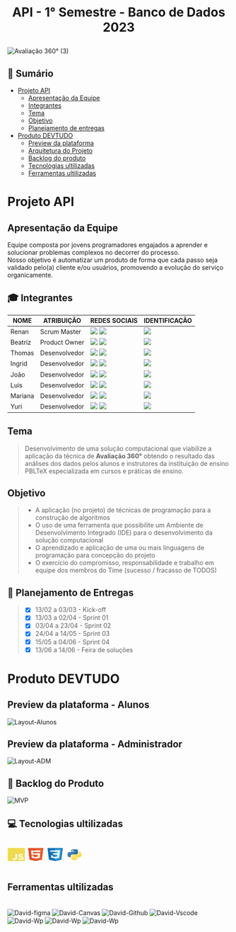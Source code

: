 # <p align = "center"> API - 1° Semestre - Banco de Dados 2023 

![Avaliação 360° (3)](https://user-images.githubusercontent.com/111469327/229332571-b5c83526-7de5-4818-b9b6-a54e23a34cf4.png)

## 📍 Sumário

 * [Projeto API](#projeto_API)
    * [Apresentação da Equipe](#apresentação-da-equipe)
    * [Integrantes](#integrantes)
    * [Tema](#tema)
    * [Objetivo](#objetivo)
    * [Planejamento de entregas](#planejamento-de-entregas)
 * [Produto DEVTUDO](#produto_DEVTUDO)
    * [Preview da plataforma](#preview-da-plataforma)
    * [Arquitetura do Projeto](#arquitetura-do-projeto)
    * [Backlog do produto](#backlog-do-produto)
    * [Tecnologias ultilizadas](#tecnologias-ultilizadas)
    * [Ferramentas ultilizadas](#ferramentas-ultilizadas)
    
    
##
# Projeto API

## Apresentação da Equipe
  
Equipe composta por jovens programadores engajados a aprender e solucionar problemas complexos no decorrer do processo.  
Nosso objetivo é automatizar um produto de forma que cada passo seja validado pelo(a) cliente e/ou usuários, promovendo a evolução do serviço organicamente.

## :mortar_board: Integrantes
   
| NOME | ATRIBUIÇÃO | REDES SOCIAIS    | IDENTIFICAÇÃO |
| -----| ---------- | -------------    | ------------- |  
| Renan  | Scrum Master  | [<img src="https://img.shields.io/badge/linkedin-%230077B5.svg?&style=for-the-badge&logo=linkedin&logoColor=white"/>](https://www.linkedin.com/in/renan-graciano-faria-76134324b) [<img src="https://camo.githubusercontent.com/fbc3df79ffe1a99e482b154b29262ecbb10d6ee4ed22faa82683aa653d72c4e1/68747470733a2f2f696d672e736869656c64732e696f2f62616467652f4769744875622d3130303030303f7374796c653d666f722d7468652d6261646765266c6f676f3d676974687562266c6f676f436f6c6f723d7768697465" />](https://github.com/VonNexx) | <img src="https://avatars.githubusercontent.com/u/111203231?v=4" height="60" />
| Beatriz| Product Owner | [<img src="https://img.shields.io/badge/linkedin-%230077B5.svg?&style=for-the-badge&logo=linkedin&logoColor=white"/>](https://www.linkedin.com/in/beatrizzpl%C3%A1cido) [<img src="https://camo.githubusercontent.com/fbc3df79ffe1a99e482b154b29262ecbb10d6ee4ed22faa82683aa653d72c4e1/68747470733a2f2f696d672e736869656c64732e696f2f62616467652f4769744875622d3130303030303f7374796c653d666f722d7468652d6261646765266c6f676f3d676974687562266c6f676f436f6c6f723d7768697465" />](https://github.com/BeatrizPlacido) | <img src="https://media.licdn.com/dms/image/D4D03AQHq83d7nitsAg/profile-displayphoto-shrink_800_800/0/1680134212385?e=1685577600&v=beta&t=5rBrdz9Id6ia0-10fOCjfKAb4VEIpek1cplGM9Atpes" height="60"/>
| Thomas | Desenvolvedor | [<img src="https://img.shields.io/badge/linkedin-%230077B5.svg?&style=for-the-badge&logo=linkedin&logoColor=white"/>](https://www.linkedin.com/in/thomas-cavalheiro-13250953) [<img src="https://camo.githubusercontent.com/fbc3df79ffe1a99e482b154b29262ecbb10d6ee4ed22faa82683aa653d72c4e1/68747470733a2f2f696d672e736869656c64732e696f2f62616467652f4769744875622d3130303030303f7374796c653d666f722d7468652d6261646765266c6f676f3d676974687562266c6f676f436f6c6f723d7768697465" />](https://github.com/Thomastrc) | <img src="https://avatars.githubusercontent.com/u/127264350?v=4" height="60"/>
| Ingrid | Desenvolvedor | [<img src="https://img.shields.io/badge/linkedin-%230077B5.svg?&style=for-the-badge&logo=linkedin&logoColor=white"/>](https://www.linkedin.com/in/ingridkaneko/) [<img src="https://camo.githubusercontent.com/fbc3df79ffe1a99e482b154b29262ecbb10d6ee4ed22faa82683aa653d72c4e1/68747470733a2f2f696d672e736869656c64732e696f2f62616467652f4769744875622d3130303030303f7374796c653d666f722d7468652d6261646765266c6f676f3d676974687562266c6f676f436f6c6f723d7768697465" />](https://github.com/KanekoIngrid) | <img src="https://media.licdn.com/dms/image/D4D03AQH9BVSRlqjZEw/profile-displayphoto-shrink_800_800/0/1664943454804?e=1685577600&v=beta&t=_1u-J8lFjuuBlLtYUPsZtE-1LDPEogXzRx8OGnRgQlQ" height="60"/>
| João   | Desenvolvedor | [<img src="https://img.shields.io/badge/linkedin-%230077B5.svg?&style=for-the-badge&logo=linkedin&logoColor=white"/>](https://www.linkedin.com/in/joao-saldanha/) [<img src="https://camo.githubusercontent.com/fbc3df79ffe1a99e482b154b29262ecbb10d6ee4ed22faa82683aa653d72c4e1/68747470733a2f2f696d672e736869656c64732e696f2f62616467652f4769744875622d3130303030303f7374796c653d666f722d7468652d6261646765266c6f676f3d676974687562266c6f676f436f6c6f723d7768697465" />](https://github.com/joa0-saldanha)| <img src="https://avatars.githubusercontent.com/u/80000631?v=4" height="60"/>
| Luis   | Desenvolvedor | [<img src="https://img.shields.io/badge/linkedin-%230077B5.svg?&style=for-the-badge&logo=linkedin&logoColor=white"/>](https://www.linkedin.com/in/luis-guimar%C3%A3es-99865b1b8) [<img src="https://camo.githubusercontent.com/fbc3df79ffe1a99e482b154b29262ecbb10d6ee4ed22faa82683aa653d72c4e1/68747470733a2f2f696d672e736869656c64732e696f2f62616467652f4769744875622d3130303030303f7374796c653d666f722d7468652d6261646765266c6f676f3d676974687562266c6f676f436f6c6f723d7768697465" />](https://github.com/LuisPGuimaraes) | <img src = "https://media.licdn.com/dms/image/D4D03AQECO_2qmDz9zw/profile-displayphoto-shrink_800_800/0/1680297083327?e=1685577600&v=beta&t=RrRZuEdDkettHZbDETp-dwE0VbmbCGyTgGmWTNLtKvU" height="60"/>
| Mariana | Desenvolvedor | [<img src="https://img.shields.io/badge/linkedin-%230077B5.svg?&style=for-the-badge&logo=linkedin&logoColor=white" />](https://www.linkedin.com/in/marianac%C3%A1ssia/) [<img src = "https://camo.githubusercontent.com/fbc3df79ffe1a99e482b154b29262ecbb10d6ee4ed22faa82683aa653d72c4e1/68747470733a2f2f696d672e736869656c64732e696f2f62616467652f4769744875622d3130303030303f7374796c653d666f722d7468652d6261646765266c6f676f3d676974687562266c6f676f436f6c6f723d7768697465" />](https://github.com/Mcsalme) | <img src = "https://avatars.githubusercontent.com/u/111469327?v=4" height="60"/>
| Yuri   | Desenvolvedor | [<img src="https://img.shields.io/badge/linkedin-%230077B5.svg?&style=for-the-badge&logo=linkedin&logoColor=white"/>](https://br.linkedin.com/in/yuri-carmo-andrade-5b760910b) [<img src="https://camo.githubusercontent.com/fbc3df79ffe1a99e482b154b29262ecbb10d6ee4ed22faa82683aa653d72c4e1/68747470733a2f2f696d672e736869656c64732e696f2f62616467652f4769744875622d3130303030303f7374796c653d666f722d7468652d6261646765266c6f676f3d676974687562266c6f676f436f6c6f723d7768697465" />](https://github.com/yca2036) | <img src = "https://media.licdn.com/dms/image/C4D03AQHb4sPxA2S7uA/profile-displayphoto-shrink_800_800/0/1637316788504?e=1685577600&v=beta&t=VxnmIgquOLzq0kXM9B_eBw_ikFFWZ7uj0KqAh3SFD-c" height="60"/>
   
## Tema

>  Desenvolvimento de uma solução computacional que viabilize a aplicação da técnica de **Avaliação 360°** obtendo o resultado das análises dos dados pelos alunos e   instrutores da instituição de ensino PBLTeX especializada em cursos e práticas de ensino. 

## Objetivo

> - A aplicação (no projeto) de técnicas de programação para a construção de algoritmos
> - O uso de uma ferramenta que possibilite um Ambiente de Desenvolvimento Integrado (IDE) para o desenvolvimento da solução computacional
> - O aprendizado e aplicação de uma ou mais linguagens de programação para concepção do projeto
> - O exercício do compromisso, responsabilidade e trabalho em equipe dos membros do Time (sucesso / fracasso de TODOS)


## :date: Planejamento de Entregas 

> - [x] 13/02 a 03/03 - Kick-off
> - [x] 13/03 a 02/04 - Sprint 01
> - [x] 03/04 a 23/04 - Sprint 02
> - [x] 24/04 a 14/05 - Sprint 03
> - [x] 15/05 a 04/06 - Sprint 04
> - [x] 13/06 a 14/06 - Feira de soluções

##
# Produto DEVTUDO

## Preview da plataforma - Alunos

![Layout-Alunos](https://user-images.githubusercontent.com/111469327/229330212-c6c5a4ab-b85f-4e1d-8eca-140bf8ab657d.gif)

## Preview da plataforma - Administrador

![Layout-ADM](https://user-images.githubusercontent.com/111469327/229330971-ef8ed62d-e2d8-405e-ac58-ebf64a38db4a.gif)

     
## :date: Backlog do Produto
   
![MVP](https://user-images.githubusercontent.com/111469327/229357776-c51b9bf2-3265-40d1-adff-2c80044cce80.png)


## :computer: Tecnologias ultilizadas

<div style="display: inline_block"><br>
  <img align="center" alt="David-Js" height="30" width="40" src="https://raw.githubusercontent.com/devicons/devicon/master/icons/javascript/javascript-plain.svg">
  <img align="center" alt="David-HTML" height="30" width="40" src="https://raw.githubusercontent.com/devicons/devicon/master/icons/html5/html5-original.svg">
  <img align="center" alt="David-CSS" height="30" width="40" src="https://raw.githubusercontent.com/devicons/devicon/master/icons/css3/css3-original.svg">
  <img align="center" alt="David-Python" height="30" width="40" src="https://raw.githubusercontent.com/devicons/devicon/master/icons/python/python-original.svg">
  
 <div style="display: inline_block"><br>
   
## Ferramentas ultilizadas

<div style="display: inline_block"><br>
 
  <img align="center" alt="David-figma" height="30" width="40" src="https://cdn.jsdelivr.net/gh/devicons/devicon/icons/figma/figma-original.svg" />
  <img align="center" alt="David-Canvas" height="30" width="40" src="https://cdn.jsdelivr.net/gh/devicons/devicon/icons/canva/canva-original.svg" />
  <img align="center" alt="David-Github" height="40" width="40" src="https://pngimg.com/uploads/github/github_PNG51.png" />
  <img align="center" alt="David-Vscode" height="30" width="40" src="https://cdn.jsdelivr.net/gh/devicons/devicon/icons/vscode/vscode-original.svg" />
  <img align="center" alt="David-Wp" height="30" width="40" src="https://cdn.jsdelivr.net/gh/devicons/devicon/icons/wordpress/wordpress-original.svg" />  
  <img align="center" alt="David-Wp" height="40" width="40" src="https://logodownload.org/wp-content/uploads/2017/11/discord-logo-1-1-2048x2048.png" />
  <img align="center" alt="David-Wp" height="30" width="40" src="https://logos-world.net/wp-content/uploads/2021/02/Trello-Emblem.png" />
   
   
 <div style="display: inline_block"><br>
